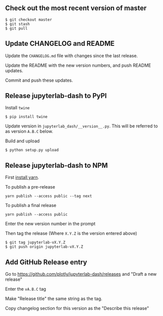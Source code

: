 ## Check out the most recent version of master
```
$ git checkout master
$ git stash
$ git pull
```

## Update CHANGELOG and README
Update the `CHANGELOG.md` file with changes since the last release.

Update the README with the new version numbers, and push README updates.

Commit and push these updates.

## Release jupyterlab-dash to PyPI
Install `twine`

```
$ pip install twine
```

Update version in `jupyterlab_dash/__version__.py`.
This will be referred to as version `A.B.C` below.

Build and upload
```
$ python setup.py upload
```

## Release jupyterlab-dash to NPM
First [install yarn](https://yarnpkg.com/lang/en/docs/install/).

To publish a pre-release
```
yarn publish --access public --tag next
```

To publish a final release
```
yarn publish --access public
```

Enter the new version number in the prompt

Then tag the release (Where `X.Y.Z` is the version entered above)

```
$ git tag jupyterlab-vX.Y.Z
$ git push origin jupyterlab-vX.Y.Z
```

## Add GitHub Release entry

Go to https://github.com/plotly/jupyterlab-dash/releases and "Draft a new release"

Enter the `vA.B.C` tag

Make "Release title" the same string as the tag.

Copy changelog section for this version as the "Describe this release"
